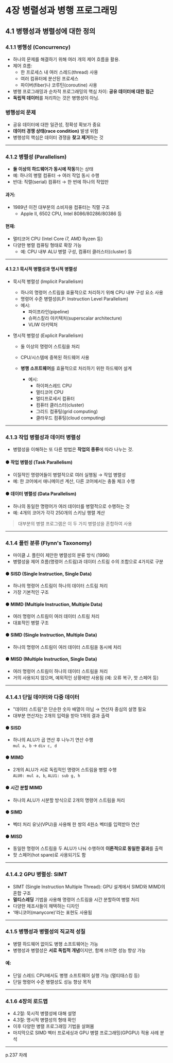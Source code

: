 # 4장 병렬성과 병행 프로그래밍

## 4.1 병행성과 병렬성에 대한 정의

### 4.1.1 병행성 (Concurrency)

- 하나의 문제를 해결하기 위해 여러 개의 제어 흐름을 활용.
- 제어 흐름:
  - 한 프로세스 내 여러 스레드(thread) 사용
  - 여러 컴퓨터에 분산된 프로세스
  - 파이버(fiber)나 코루틴(coroutine) 사용
- 병행 프로그래밍과 순차적 프로그래밍의 핵심 차이: **공유 데이터에 대한 접근**
- **독립적 데이터**를 처리하는 것은 병행성이 아님.

### 병행성의 문제
- 공유 데이터에 대한 일관성, 정확성 확보가 중요
- **데이터 경쟁 상태(race condition)** 발생 위험
- 병행성의 핵심은 데이터 경쟁을 **찾고 제거**하는 것

---

### 4.1.2 병렬성 (Parallelism)

- **둘 이상의 하드웨어가 동시에 작동**하는 상태
- 예: 하나의 병렬 컴퓨터 → 여러 작업 동시 수행
- 반대: 직렬(serial) 컴퓨터 → 한 번에 하나의 작업만

#### 과거:
- 1989년 이전 대부분의 소비자용 컴퓨터는 직렬 구조
  - Apple II, 6502 CPU, Intel 8086/80286/80386 등

#### 현재:
- 멀티코어 CPU (Intel Core i7, AMD Ryzen 등)
- 다양한 병렬 컴퓨팅 형태로 확장 가능
  - 예: CPU 내부 ALU 병렬 구성, 컴퓨터 클러스터(cluster) 등

---

#### 4.1.2.1 묵시적 병렬성과 명시적 병렬성

* 묵시적 병렬성 (Implicit Parallelism)

  - 하나의 명령어 스트림을 효율적으로 처리하기 위해 CPU 내부 구성 요소 사용
  - 명령어 수준 병렬성(ILP: Instruction Level Parallelism)
  - 예시:
    - 파이프라인(pipeline)
    - 슈퍼스칼라 아키텍처(superscalar architecture)
    - VLIW 아키텍처

* 명시적 병렬성 (Explicit Parallelism)
  - 둘 이상의 명령어 스트림을 처리
  - CPU/시스템에 중복된 하드웨어 사용
  - **병행 소프트웨어**를 효율적으로 처리하기 위한 하드웨어 설계

    - 예시:
      - 하이퍼스레드 CPU
      - 멀티코어 CPU
      - 멀티프로세서 컴퓨터
      - 컴퓨터 클러스터(cluster)
      - 그리드 컴퓨팅(grid computing)
      - 클라우드 컴퓨팅(cloud computing)

---

### 4.1.3 작업 병렬성과 데이터 병렬성

- 병렬성을 이해하는 또 다른 방법은 **작업의 종류**에 따라 나누는 것.
  
#### ● 작업 병렬성 (Task Parallelism)
- 이질적인 명령어들이 병렬적으로 여러 실행됨 → 작업 병렬성
- 예: 한 코어에서 애니메이션 계산, 다른 코어에서는 충돌 체크 수행

#### ● 데이터 병렬성 (Data Parallelism)
- 하나의 동일한 명령어가 여러 데이터를 병렬적으로 수행하는 것
- 예: 4개의 코어가 각각 250개의 스키닝 행렬 계산

> 대부분의 병렬 프로그램은 이 두 가지 병렬성을 혼합하여 사용

---

### 4.1.4 플린 분류 (Flynn's Taxonomy)

- 마이클 J. 플린이 제안한 병렬성의 분류 방식 (1996)
- 병렬성을 제어 흐름(명령어 스트림)과 데이터 스트림 수의 조합으로 4가지로 구분

#### ● SISD (Single Instruction, Single Data)
- 하나의 명령어 스트림이 하나의 데이터 스트림 처리
- 가장 기본적인 구조

#### ● MIMD (Multiple Instruction, Multiple Data)
- 여러 명령어 스트림이 여러 데이터 스트림 처리
- 대표적인 병렬 구조

#### ● SIMD (Single Instruction, Multiple Data)
- 하나의 명령어 스트림이 여러 데이터 스트림을 동시에 처리

#### ● MISD (Multiple Instruction, Single Data)
- 여러 명령어 스트림이 하나의 데이터 스트림을 처리
- 거의 사용되지 않으며, 예외적인 상황에만 사용됨 (예: 오류 복구, 핫 스페어 등)

---

### 4.1.4.1 단일 데이터와 다중 데이터

- "데이터 스트림"은 단순한 숫자 배열이 아님 → 연산자 중심의 설명 필요
- 대부분 연산자는 2개의 입력을 받아 1개의 결과 출력

#### ● SISD
- 하나의 ALU가 곱 연산 후 나누기 연산 수행  
  `mul a, b` → `div c, d`

#### ● MIMD
- 2개의 ALU가 서로 독립적인 명령어 스트림을 병렬 수행  
  `ALU0: mul a, b`, `ALU1: sub g, h`

#### ● 시간 분할 MIMD
- 하나의 ALU가 시분할 방식으로 2개의 명령어 스트림을 처리

#### ● SIMD
- 벡터 처리 유닛(VPU)을 사용해 한 쌍의 4원소 벡터를 입력받아 연산

#### ● MISD
- 동일한 명령어 스트림을 두 ALU가 나눠 수행하여 **이론적으로 동일한 결과**를 출력
- 핫 스페어(hot spare)로 사용되기도 함

---

### 4.1.4.2 GPU 병렬성: SIMT

- SIMT (Single Instruction Multiple Thread): GPU 설계에서 SIMD와 MIMD의 혼합 구조
- **멀티스레딩** 기법을 사용해 명령어 스트림을 시간 분할하여 병렬 처리
- 다양한 제조사들이 채택하는 디자인
- ‘매니코어(manycore)’라는 표현도 사용됨

---

### 4.1.5 병행성과 병렬성의 직교적 성질

- 병렬 하드웨어 없이도 병행 소프트웨어는 가능
- 병행성과 병렬성은 **서로 독립적 개념**이지만, 함께 쓰이면 성능 향상 가능

#### 예:
- 단일 스레드 CPU에서도 병행 소프트웨어 실행 가능 (멀티태스킹 등)
- 단일 명령어 수준 병렬성도 성능 향상 목적

---

### 4.1.6 4장의 로드맵

- 4.2절: 묵시적 병렬성에 대해 설명
- 4.3절: 명시적 병렬성의 형태 확인
- 이후 다양한 병렬 프로그래밍 기법을 살펴봄
- 마지막으로 SIMD 벡터 프로세싱과 GPU 병렬 프로그래밍(GPGPU) 적용 사례 분석

---

p.237 차례